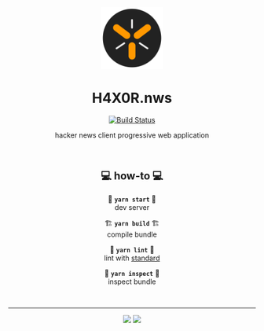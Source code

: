 <div align="center">

<a href="https://neko250.github.io/H4X0R.nws"><img src="https://raw.githubusercontent.com/Neko250/H4X0R.nws/master/public/img/h4x0r.nws.512.png" width="25%"></a>

# H4X0R.nws

[![Build Status](https://travis-ci.org/Neko250/H4X0R.nws.svg?branch=master)](https://travis-ci.org/Neko250/H4X0R.nws)

hacker news client progressive web application

<br>

## 💻 how-to 💻

🚧 **`yarn start`** 🚧<br>
dev server

🏗 **`yarn build`** 🏗<br>
compile bundle

🧹 **`yarn lint`** 🧹<br>
lint with [standard](https://standardjs.com)

🔬 **`yarn inspect`** 🔬<br>
inspect bundle

<br>

---

![](https://img.shields.io/badge/neko250-333333.svg?style=for-the-badge) [![](https://img.shields.io/badge/45:1_🎶🎷-333333.svg?style=for-the-badge)](https://youtu.be/ngrpnmBJWBs)

</div>
